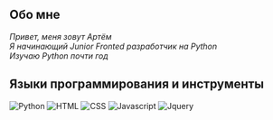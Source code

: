 ## Обо мне
_Привет, меня зовут Артём  
Я начинающий Junior Fronted разработчик на Python  
Изучаю Python почти год_

## Языки программирования и инструменты

![Python](https://img.shields.io/badge/python-000000?style=for-the-badge&logo=python&logoColor=FFD644)
![HTML](https://img.shields.io/badge/html-000000?style=for-the-badge&logo=html5&logoColor=FFD644)
![CSS](https://img.shields.io/badge/css-000000?style=for-the-badge&logo=css3&logoColor=FFD644)
![Javascript](https://img.shields.io/badge/javascript-000000?style=for-the-badge&logo=javascript&logoColor=FFD644)
![Jquery](https://img.shields.io/badge/jquery-000000?style=for-the-badge&logo=jquery&logoColor=FFD644)


<!--
**Artick-2813/Artick-2813** is a ✨ _special_ ✨ repository because its `README.md` (this file) appears on your GitHub profile.

Here are some ideas to get you started:

- 🔭 I’m currently working on ...
- 🌱 I’m currently learning ...
- 👯 I’m looking to collaborate on ...
- 🤔 I’m looking for help with ...
- 💬 Ask me about ...
- 📫 How to reach me: ...
- 😄 Pronouns: ...
- ⚡ Fun fact: ...
-->
